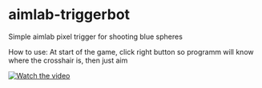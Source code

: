 # aimlab-triggerbot
 
Simple aimlab pixel trigger for shooting blue spheres

How to use:
At start of the game, click right button so programm will know where the crosshair is, then just aim


[![Watch the video](https://img.youtube.com/vi/_6wnKKIB92w/maxresdefault.jpg)](https://youtu.be/_6wnKKIB92w)

